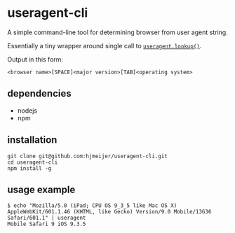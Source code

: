 # useragent-cli

A simple command-line tool for determining browser from user agent string. 

Essentially a tiny wrapper around single call to [`useragent.lookup()`](https://github.com/3rd-Eden/useragent#useragentlookupuseragent-string-js-useragent).

Output in this form:

```<browser name>[SPACE]<major version>[TAB]<operating system>```

## dependencies

* nodejs
* npm

## installation

```
git clone git@github.com:hjmeijer/useragent-cli.git
cd useragent-cli
npm install -g
```

## usage example

```$bash
$ echo "Mozilla/5.0 (iPad; CPU OS 9_3_5 like Mac OS X) AppleWebKit/601.1.46 (KHTML, like Gecko) Version/9.0 Mobile/13G36 Safari/601.1" | useragent
Mobile Safari 9	iOS 9.3.5
```
